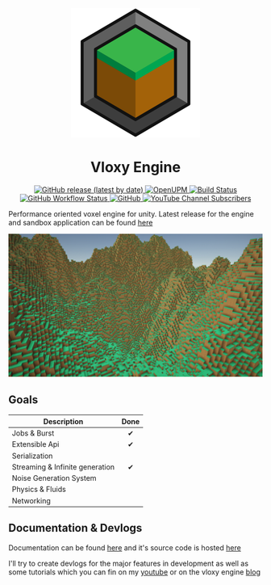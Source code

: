 ﻿<p align="center">
  <img src="https://raw.githubusercontent.com/BLaZeKiLL/VloxyEngine/main/.github/assets/vloxy_logo.svg" width=256>
  <h1 align="center">Vloxy Engine</h1>
</p>

<p align="center">
  <a href="https://github.com/BLaZeKiLL/VloxyEngine/releases">
    <img alt="GitHub release (latest by date)" src="https://img.shields.io/github/v/release/BLaZeKiLL/VloxyEngine">
  </a>
  <a href="https://openupm.com/packages/io.codeblaze.vloxyengine/">
    <img alt="OpenUPM" src="https://img.shields.io/npm/v/io.codeblaze.vloxyengine?label=openupm&amp;registry_uri=https://package.openupm.com" />
  </a>
  <a href="https://github.com/BLaZeKiLL/VloxyEngine/actions">
    <img alt="Build Status" src="https://img.shields.io/github/workflow/status/BLaZeKiLL/VloxyEngine/Build">
  </a>
  <a href="https://blazekill.github.io/vloxy-docs/">
    <img alt="GitHub Workflow Status" src="https://img.shields.io/github/workflow/status/BLaZeKiLL/vloxy-docs/Deploy%20to%20GitHub%20Pages?label=docs">
  </a>
  <a href="https://github.com/BLaZeKiLL/VloxyEngine/blob/main/LICENSE.md">
    <img alt="GitHub" src="https://img.shields.io/github/license/BLaZeKiLL/VloxyEngine">
  </a>
  <a href="https://www.youtube.com/c/CodeBlazeX">
    <img alt="YouTube Channel Subscribers" src="https://img.shields.io/youtube/channel/subscribers/UC_qfPIYfXOvg0SDAc8Z68WA?label=CodeBlaze&style=social">
  </a>
</p>

Performance oriented voxel engine for unity. Latest release for the engine and sandbox application can be found [here](https://github.com/BLaZeKiLL/VloxyEngine/releases)

<img src="https://raw.githubusercontent.com/BLaZeKiLL/VloxyEngine/main/.github/assets/vloxy_engine.png">

## Goals

| Description                     | Done |
|---------------------------------|:----:|
| Jobs & Burst                    |  ✔   |
| Extensible Api                  |  ✔   |
| Serialization                   |      |
| Streaming & Infinite generation |  ✔   |
| Noise Generation System         |      |
| Physics & Fluids                |      |
| Networking                      |      |

## Documentation & Devlogs
Documentation can be found [here](https://blazekill.github.io/vloxy-docs/) and it's source code is hosted [here](https://github.com/BLaZeKiLL/vloxy-docs)

I'll try to create devlogs for the major features in development as well as some tutorials which you can fin on my [youtube](https://www.youtube.com/c/CodeBlazeX) or on the vloxy engine [blog](https://blazekill.github.io/vloxy-docs/blog)


